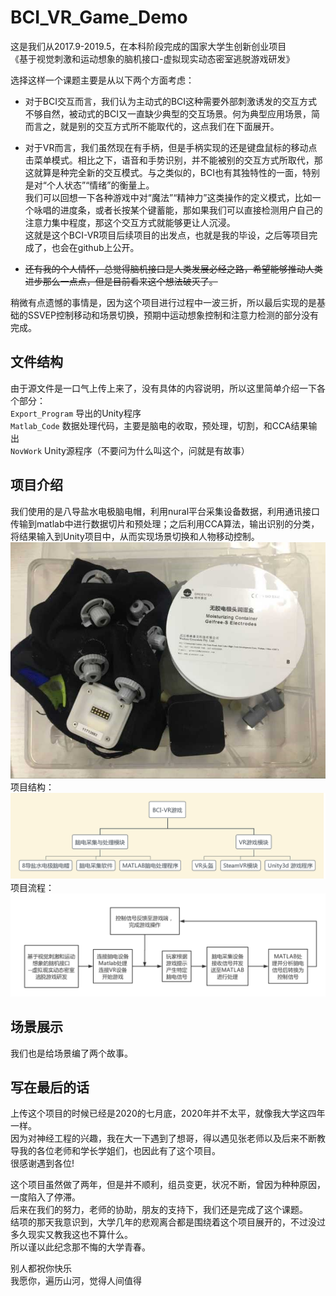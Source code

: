 # BCI_VR_Game_Demo
这是我们从2017.9-2019.5，在本科阶段完成的国家大学生创新创业项目  
《基于视觉刺激和运动想象的脑机接口-虚拟现实动态密室逃脱游戏研发》  
  
选择这样一个课题主要是从以下两个方面考虑：  
* 对于BCI交互而言，我们认为主动式的BCI这种需要外部刺激诱发的交互方式不够自然，被动式的BCI又一直缺少典型的交互场景。何为典型应用场景，简而言之，就是别的交互方式所不能取代的，这点我们在下面展开。
  
* 对于VR而言，我们虽然现在有手柄，但是手柄实现的还是键盘鼠标的移动点击菜单模式。相比之下，语音和手势识别，并不能被别的交互方式所取代，那这就算是种完全新的交互模式。与之类似的，BCI也有其独特性的一面，特别是对“个人状态”“情绪”的衡量上。  
我们可以回想一下各种游戏中对“魔法”“精神力”这类操作的定义模式，比如一个咏唱的进度条，或者长按某个键蓄能，那如果我们可以直接检测用户自己的注意力集中程度，那这个交互方式就能够更让人沉浸。  
这就是这个BCI-VR项目后续项目的出发点，也就是我的毕设，之后等项目完成了，也会在github上公开。
  
* ~~还有我的个人情怀，总觉得脑机接口是人类发展必经之路，希望能够推动人类进步那么一点点，但是目前看来这个想法破灭了。~~
  
稍微有点遗憾的事情是，因为这个项目进行过程中一波三折，所以最后实现的是基础的SSVEP控制移动和场景切换，预期中运动想象控制和注意力检测的部分没有完成。  


## 文件结构
由于源文件是一口气上传上来了，没有具体的内容说明，所以这里简单介绍一下各个部分：  
`Export_Program` 导出的Unity程序  
`Matlab_Code` 数据处理代码，主要是脑电的收取，预处理，切割，和CCA结果输出  
`NovWork` Unity源程序（不要问为什么叫这个，问就是有故事）  


## 项目介绍
我们使用的是八导盐水电极脑电帽，利用nural平台采集设备数据，利用通讯接口传输到matlab中进行数据切片和预处理；之后利用CCA算法，输出识别的分类，将结果输入到Unity项目中，从而实现场景切换和人物移动控制。
![image](https://github.com/Mr-strlen/BCI_VR_Game_Demo/blob/master/Images/eeg_equipment.jpg)
项目结构：
![image](https://github.com/Mr-strlen/BCI_VR_Game_Demo/blob/master/Images/total_model.png)
项目流程：
![image](https://github.com/Mr-strlen/BCI_VR_Game_Demo/blob/master/Images/total_process.png)


## 场景展示
我们也是给场景编了两个故事。

## 写在最后的话
上传这个项目的时候已经是2020的七月底，2020年并不太平，就像我大学这四年一样。  
因为对神经工程的兴趣，我在大一下遇到了想哥，得以遇见张老师以及后来不断教导我的各位老师和学长学姐们，也因此有了这个项目。  
很感谢遇到各位!  
  
这个项目虽然做了两年，但是并不顺利，组员变更，状况不断，曾因为种种原因，一度陷入了停滞。  
后来在我们的努力，老师的协助，朋友的支持下，我们还是完成了这个课题。  
结项的那天我意识到，大学几年的悲观离合都是围绕着这个项目展开的，不过没过多久现实又教我这也不算什么。  
所以谨以此纪念那不悔的大学青春。
    
别人都祝你快乐  
我愿你，遍历山河，觉得人间值得
